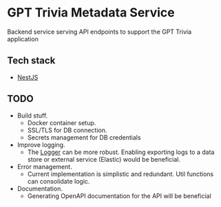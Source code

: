 # GPT Trivia Metadata Service

Backend service serving API endpoints to support the GPT Trivia application

## Tech stack

- [NestJS](https://docs.nestjs.com/)

## TODO

- Build stuff.
    - Docker container setup.
    - SSL/TLS for DB connection.
    - Secrets management for DB credentials
- Improve logging.
    - The [Logger](./src/common/logger/logger.service.ts) can be more robust. Enabling exporting logs to a data store or external service (Elastic) would be beneficial.
- Error management.
    - Current implementation is simplistic and redundant. Util functions can consolidate logic.
- Documentation.
    - Generating OpenAPI documentation for the API will be beneficial
